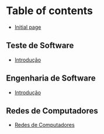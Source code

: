 # Table of contents

* [Initial page](README.md)

## Teste de Software

* [Introdução](teste-de-software/introducao.md)

## Engenharia de Software

* [Introdução](engenharia-de-software/introducao.md)

## Redes de Computadores

* [Redes de Computadores](redes-de-computadores/redes-de-computadores.md)

